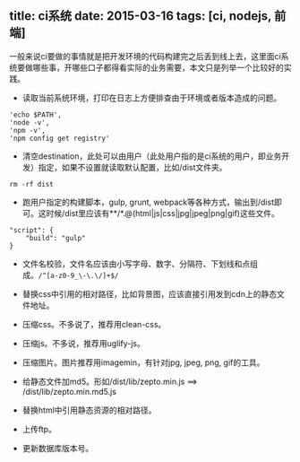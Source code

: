 title: ci系统
date: 2015-03-16
tags: [ci, nodejs, 前端]
---

一般来说ci要做的事情就是把开发环境的代码构建完之后丢到线上去，这里面ci系统要做哪些事，开哪些口子都得看实际的业务需要，本文只是列举一个比较好的实践。

- 读取当前系统环境，打印在日志上方便排查由于环境或者版本造成的问题。
```
'echo $PATH',
'node -v',
'npm -v',
'npm config get registry'
```

- 清空destination，此处可以由用户（此处用户指的是ci系统的用户，即业务开发）指定，如果不设置就读取默认配置，比如/dist文件夹。
```
rm -rf dist
```

- 跑用户指定的构建脚本，gulp, grunt, webpack等各种方式，输出到/dist即可。这时候/dist里应该有**/*.@(html|js|css|jpg|jpeg|png|gif)这些文件。
```
"script": {
    "build": "gulp"
}
```

- 文件名校验，文件名应该由小写字母、数字、分隔符、下划线和点组成。```/^[a-z0-9_\-\.\/]+$/```

- 替换css中引用的相对路径，比如背景图，应该直接引用发到cdn上的静态文件地址。

- 压缩css。不多说了，推荐用clean-css。

- 压缩js。不多说，推荐用uglify-js。

- 压缩图片。图片推荐用imagemin，有针对jpg, jpeg, png, gif的工具。

- 给静态文件加md5。形如/dist/lib/zepto.min.js ==> /dist/lib/zepto.min.md5.js

- 替换html中引用静态资源的相对路径。

- 上传ftp。

- 更新数据库版本号。